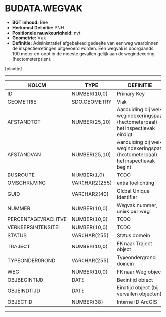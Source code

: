 ﻿# BUDATA.WEGVAK


* __BGT inhoud:__ Nee
* __Herkomst Definitie:__ PNH
* __Positionele nauwkeurigheid:__ nvt
* __Geometrie:__ Vlak
* __Definitie:__ Administratief afgebakend gedeelte van een weg waarbinnen de inspectiemetingen uitgevoerd worden. Een wegvak is doorgaands 100 meter en loopt in de meeste gevallen gelijk aan de wegindexering (hectometerpalen). 

[plaatje]

***

|KOLOM                           	|TYPE          	|DEFINITIE|
|------                          	|----          	|-----    |
|ID                              	|NUMBER(10,0)  	|Primary Key|
|GEOMETRIE                       	|SDO_GEOMETRY  	|Vlak|
|AFSTANDTOT                      	|NUMBER(25,10) 	|Aanduiding bij welk wegindexeringspaal (hectometerpaal) het inspectievak eindigt|
|AFSTANDVAN                      	|NUMBER(25,10) 	|Aanduiding bij welk wegindexeringspaal (hectometerpaal) het inspectievak begint|
|BUSROUTE                        	|NUMBER(1,0)   	|TODO|
|OMSCHRIJVING                    	|VARCHAR2(255)  |extra toelichting|
|GUID                            	|VARCHAR2(40)  	|Global Unique Identifier|
|NUMMER                          	|NUMBER(10,0)  	|Wegvak nummer, uniek per weg|
|PERCENTAGEVRACHTVE              	|NUMBER(10,0)  	|TODO|
|VERKEERSINTENSITEI              	|NUMBER(10,0)  	|TODO|
|STATUS                          	|VARCHAR(255) 	|Status domein|
|TRAJECT                         	|NUMBER(10,0)  	|FK naar Traject object|
|TYPEONDERGROND                  	|VARCHAR(255)  	|Typeondergrond domein|
|WEG                             	|NUMBER(10,0)  	|FK naar Weg object|
|OBJBEGINTIJD                    	|DATE          	|Begintijd object|
|OBJEINDTIJD                     	|DATE          	|Eindtijd object (bij vervallen objecten)|
|OBJECTID                        	|NUMBER(38)    	|Interne ID ArcGIS|

***

